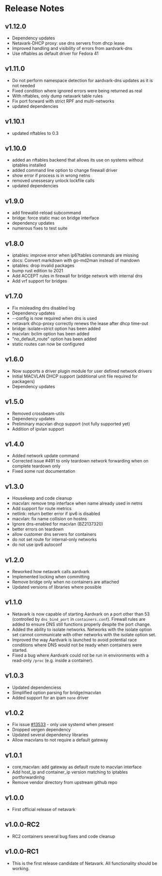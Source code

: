 # Release Notes

## v1.12.0

* Dependency updates
* Netavark-DHCP proxy: use dns servers from dhcp lease
* Improved handling and visibility of errors from aardvark-dns
* Use nftables as default driver for Fedora 41

## v1.11.0

* Do not perform namespace detection for aardvark-dns updates as it is not needed
* Fixed condition where ignored errors were being returned as real
* With nftables, only dump netavark table rules
* Fix port forward with strict RPF and multi-networks
* updated dependencies

## v1.10.1

* updated nftables to 0.3

## v1.10.0

* added an nftables backend that allows its use on systems without iptables installed
* added command line option to change firewall driver
* show error if process is in wrong netns
* removed unessesary unlock lockfile calls
* updated dependencies

## v1.9.0

* add firewalld-reload subcommand
* bridge: force static mac on bridge interface
* dependency updates
* numerous fixes to test suite

## v1.8.0

* iptables: improve error when ip6?tables commands are missing
* docs: Convert markdown with go-md2man instead of mandown
* iptables: drop invalid packages
* bump rust edition to 2021
* Add ACCEPT rules in firewall for bridge network with internal dns
* Add vrf support for bridges

## v1.7.0

* Fix misleading dns disabled log
* Dependency updates
* --config is now required when dns is used
* netavark dhcp-proxy correctly renews the lease after dhcp time-out
* bridge: isolate=strict option has been added
* macvlan: bclim option has been added
* "no_default_route" option has been added
* static routes can now be configured

## v1.6.0

* Now supports a driver plugin module for user defined network drivers
* Initial MACVLAN DHCP support (additional unit file required for packagers)
* Dependency updates

## v1.5.0

* Removed crossbeam-utils
* Dependency updates
* Preliminary macvlan dhcp support (not fully supported yet)
* Addition of ipvlan support

## v1.4.0

* Added network update command
* Corrected issue #491 to only teardown network forwarding when on complete teardown only
* Fixed some rust documentation

## v1.3.0

* Housekeep and code cleanup
* macvlan: remove tmp interface when name already used in netns
* Add support for route metrics
* netlink: return better error if ipv6 is disabled
* macvlan: fix name collision on hostns
* Ignore dns-enabled for macvlan (BZ2137320)
* better errors on teardown
* allow customer dns servers for containers
* do not set route for internal-only networks
* do not use ipv6 autoconf

## v1.2.0

* Reworked how netavark calls aardvark
* Implemented locking when committing
* Remove bridge only when no containers are attached
* Updated versions of libraries where possible

## v1.1.0

* Netavark is now capable of starting Aardvark on a port other than 53 (controlled by `dns_bind_port`
  in `containers.conf`). Firewall rules are added to ensure DNS still functions properly despite the port change.
* Added the ability to isolate networks. Networks with the isolate option set cannot communicate with other networks
  with the isolate option set.
* Improved the way Aardvark is launched to avoid potential race conditions where DNS would not be ready when containers
  were started.
* Fixed a bug where Aardvark could not be run in environments with a read-only `/proc` (e.g. inside a container).

## v1.0.3

* Updated dependenciess
* Simplified option parsing for bridge/macvlan
* Added support for an ipam `none` driver

## v1.0.2

* Fix issue [#13533](https://github.com/containers/podman/issues/13533) - only use systemd when present
* Dropped vergen dependency
* Updated several dependency libraries
* Allow macvlans to not require a default gateway

## v1.0.1

* core,macvlan: add gateway as default route to macvlan interface
* Add host_ip and container_ip version matching to iptables portforwardinhg
* Remove vendor directory from upstream github repo

## v1.0.0

* First official release of netavark

## v1.0.0-RC2

* RC2 containers several bug fixes and code cleanup

## v1.0.0-RC1

* This is the first release candidate of Netavark. All functionality should be working.
